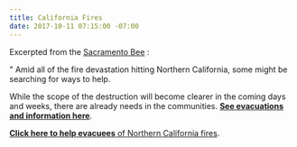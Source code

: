 ```yaml
---
title: California Fires
date: 2017-10-11 07:15:00 -07:00
---
```


Excerpted from the [Sacramento Bee](http://www.sacbee.com/) :

"  Amid all of the fire devastation hitting Northern California, some might be searching for ways to help.

While the scope of the destruction will become clearer in the coming days and weeks, there are already needs in the communities. [**See evacuations and information here**](http://www.sacbee.com/news/state/california/fires/article177893206.html).

[**Click here to help evacuees** of Northern California fires](http://www.sacbee.com/news/local/article177964926.html).


